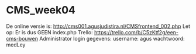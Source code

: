# CMS_week04
De online versie is: http://cms001.agusjudistira.nl/CMSfrontend_002.php
Let op: Er is dus GEEN index.php
Trello: https://trello.com/b/C5zKtf2g/een-cms-bouwen
Administrator login gegevens: 
username: agus
wachtwoord: medLey

